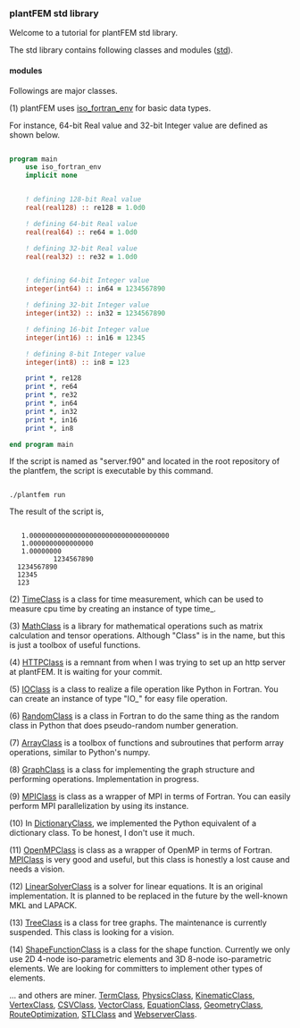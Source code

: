 ### plantFEM std library

Welcome to a tutorial for plantFEM std library.

The std library contains following classes and modules ([std](https://github.com/kazulagi/plantfem/tree/master/src/std/std.f90)).

#### modules

Followings are major classes.

(1) plantFEM uses [iso_fortran_env](https://gcc.gnu.org/onlinedocs/gfortran/ISO_005fFORTRAN_005fENV.html) for basic data types. 

For instance, 64-bit Real value and 32-bit Integer value are defined as shown below.


```fortran:server.f90

program main
    use iso_fortran_env
    implicit none


    ! defining 128-bit Real value 
    real(real128) :: re128 = 1.0d0

    ! defining 64-bit Real value 
    real(real64) :: re64 = 1.0d0

    ! defining 32-bit Real value 
    real(real32) :: re32 = 1.0d0


    ! defining 64-bit Integer value 
    integer(int64) :: in64 = 1234567890

    ! defining 32-bit Integer value 
    integer(int32) :: in32 = 1234567890

    ! defining 16-bit Integer value 
    integer(int16) :: in16 = 12345

    ! defining 8-bit Integer value 
    integer(int8) :: in8 = 123

    print *, re128
    print *, re64
    print *, re32
    print *, in64
    print *, in32
    print *, in16
    print *, in8

end program main

```

If the script is named as "server.f90" and located in the root repository of the plantfem, the script is executable by this command.

```shellscript

./plantfem run

```


The result of the script is,

```shellscript

   1.00000000000000000000000000000000000      
   1.0000000000000000     
   1.00000000    
           1234567890
  1234567890
  12345
  123

```

(2) [TimeClass](https://github.com/kazulagi/plantfem/tree/master/src/TimeClass/TimeClass.f90) is a class for time measurement, which can be used to measure cpu time by creating an instance of type time_.

(3) [MathClass](https://github.com/kazulagi/plantfem/tree/master/src/MathClass/MathClass.f90) is a library for mathematical operations such as matrix calculation and tensor operations. Although "Class" is in the name, but this is just a toolbox of useful functions.

(4) [HTTPClass](https://github.com/kazulagi/plantfem/tree/master/src/HTTPClass/HTTPClass.f90) is a remnant from when I was trying to set up an http server at plantFEM. It is waiting for your commit.

(5) [IOClass](https://github.com/kazulagi/plantfem/tree/master/src/IOClass/IOClass.f90) is a class to realize a file operation like Python in Fortran. You can create an instance of type "IO_" for easy file operation.

(6) [RandomClass](https://github.com/kazulagi/plantfem/tree/master/src/RandomClass/RandomClass.f90) is a class in Fortran to do the same thing as the random class in Python that does pseudo-random number generation.

(7) [ArrayClass](https://github.com/kazulagi/plantfem/tree/master/src/ArrayClass/ArrayClass.f90) is a toolbox of functions and subroutines that perform array operations, similar to Python's numpy.

(8) [GraphClass](https://github.com/kazulagi/plantfem/tree/master/src/GraphClass/GraphClass.f90) is a class for implementing the graph structure and performing operations. Implementation in progress.

(9) [MPIClass](https://github.com/kazulagi/plantfem/tree/master/src/MPIClass/MPIClass.f90) is class as a wrapper of MPI in terms of Fortran. You can easily perform MPI parallelization by using its instance.

(10) In [DictionaryClass](https://github.com/kazulagi/plantfem/tree/master/src/DictionaryClass/DictionaryClass.f90), we implemented the Python equivalent of a dictionary class. To be honest, I don't use it much.

(11) [OpenMPClass](https://github.com/kazulagi/plantfem/tree/master/src/OpenMPClass/OpenMPClass.f90) is class as a wrapper of OpenMP in terms of Fortran. [MPIClass](https://github.com/kazulagi/plantfem/tree/master/src/MPIClass/MPIClass.f90) is very good and useful, but this class is honestly a lost cause and needs a vision.

(12) [LinearSolverClass](https://github.com/kazulagi/plantfem/tree/master/src/LinearSolverClass/LinearSolverClass.f90) is a solver for linear equations. It is an original implementation. It is planned to be replaced in the future by the well-known MKL and LAPACK.

(13) [TreeClass](https://github.com/kazulagi/plantfem/tree/master/src/TreeClass/TreeClass.f90) is a class for tree graphs. The maintenance is currently suspended. This class is looking for a vision.

(14) [ShapeFunctionClass](https://github.com/kazulagi/plantfem/tree/master/src/ShapeFunctionClass/ShapeFunctionClass.f90) is a class for the shape function. Currently we only use 2D 4-node iso-parametric elements and 3D 8-node iso-parametric elements. We are looking for committers to implement other types of elements.


... and others are miner.
[TermClass](https://github.com/kazulagi/plantfem/tree/master/src/TermClass/TermClass.f90), 
[PhysicsClass](https://github.com/kazulagi/plantfem/tree/master/src/PhysicsClass/PhysicsClass.f90),
[KinematicClass](https://github.com/kazulagi/plantfem/tree/master/src/KinematicClass/KinematicClass.f90),
[VertexClass](https://github.com/kazulagi/plantfem/tree/master/src/VertexClass/VertexClass.f90), 
[CSVClass](https://github.com/kazulagi/plantfem/tree/master/src/CSVClass/CSVClass.f90),
[VectorClass](https://github.com/kazulagi/plantfem/tree/master/src/VectorClass/VectorClass.f90),
[EquationClass](https://github.com/kazulagi/plantfem/tree/master/src/EquationClass/EquationClass.f90),
[GeometryClass](https://github.com/kazulagi/plantfem/tree/master/src/GeometryClass/GeometryClass.f90),
[RouteOptimization](https://github.com/kazulagi/plantfem/tree/master/src/RouteOptimization/RouteOptimization.f90),
[STLClass](https://github.com/kazulagi/plantfem/tree/master/src/STLClass/STLClass.f90) and
[WebserverClass](https://github.com/kazulagi/plantfem/tree/master/src/WebserverClass/WebserverClass.f90).
